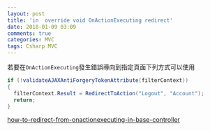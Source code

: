 ```yaml
---
layout: post
title: 'in  override void OnActionExecuting redirect'
date: 2018-01-09 03:09
comments: true
categories: MVC
tags: Csharp MVC
---
```

若要在`OnActionExecuting`發生錯誤導向到指定頁面下列方式可以使用
```cs
if (!validateAJAXAntiForgeryTokenAttribute(filterContext))
{
  filterContext.Result = RedirectToAction("Logout", "Account");
  return;
}
```
[how-to-redirect-from-onactionexecuting-in-base-controller](https://stackoverflow.com/questions/3214774/how-to-redirect-from-onactionexecuting-in-base-controller)